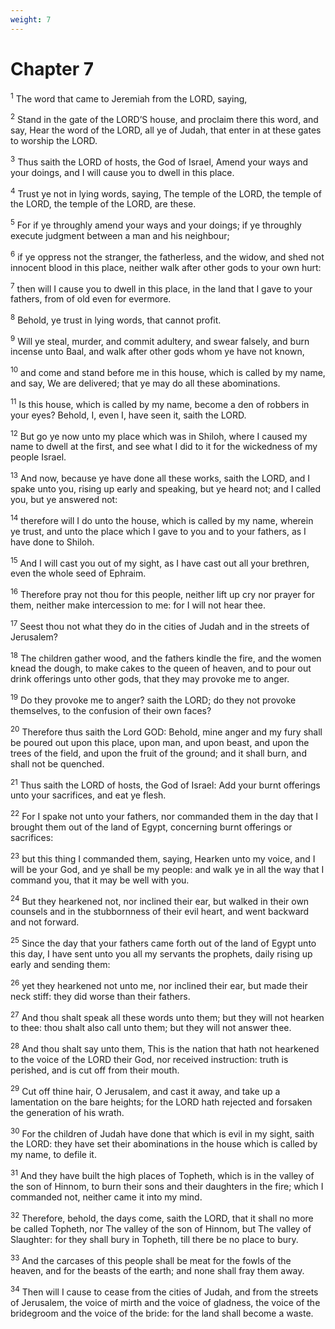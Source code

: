 ```yaml
---
weight: 7
---
```


# Chapter 7

<sup>1</sup> The word that came to Jeremiah from the LORD, saying, 

<sup>2</sup> Stand in the gate of the LORD’S house, and proclaim there this word, and say, Hear the word of the LORD, all ye of Judah, that enter in at these gates to worship the LORD. 

<sup>3</sup> Thus saith the LORD of hosts, the God of Israel, Amend your ways and your doings, and I will cause you to dwell in this place. 

<sup>4</sup> Trust ye not in lying words, saying, The temple of the LORD, the temple of the LORD, the temple of the LORD, are these. 

<sup>5</sup> For if ye throughly amend your ways and your doings; if ye throughly execute judgment between a man and his neighbour; 

<sup>6</sup> if ye oppress not the stranger, the fatherless, and the widow, and shed not innocent blood in this place, neither walk after other gods to your own hurt: 

<sup>7</sup> then will I cause you to dwell in this place, in the land that I gave to your fathers, from of old even for evermore. 

<sup>8</sup> Behold, ye trust in lying words, that cannot profit. 

<sup>9</sup> Will ye steal, murder, and commit adultery, and swear falsely, and burn incense unto Baal, and walk after other gods whom ye have not known, 

<sup>10</sup> and come and stand before me in this house, which is called by my name, and say, We are delivered; that ye may do all these abominations. 

<sup>11</sup> Is this house, which is called by my name, become a den of robbers in your eyes? Behold, I, even I, have seen it, saith the LORD. 

<sup>12</sup> But go ye now unto my place which was in Shiloh, where I caused my name to dwell at the first, and see what I did to it for the wickedness of my people Israel. 

<sup>13</sup> And now, because ye have done all these works, saith the LORD, and I spake unto you, rising up early and speaking, but ye heard not; and I called you, but ye answered not: 

<sup>14</sup> therefore will I do unto the house, which is called by my name, wherein ye trust, and unto the place which I gave to you and to your fathers, as I have done to Shiloh. 

<sup>15</sup> And I will cast you out of my sight, as I have cast out all your brethren, even the whole seed of Ephraim. 

<sup>16</sup> Therefore pray not thou for this people, neither lift up cry nor prayer for them, neither make intercession to me: for I will not hear thee. 

<sup>17</sup> Seest thou not what they do in the cities of Judah and in the streets of Jerusalem? 

<sup>18</sup> The children gather wood, and the fathers kindle the fire, and the women knead the dough, to make cakes to the queen of heaven, and to pour out drink offerings unto other gods, that they may provoke me to anger. 

<sup>19</sup> Do they provoke me to anger? saith the LORD; do they not provoke themselves, to the confusion of their own faces? 

<sup>20</sup> Therefore thus saith the Lord GOD: Behold, mine anger and my fury shall be poured out upon this place, upon man, and upon beast, and upon the trees of the field, and upon the fruit of the ground; and it shall burn, and shall not be quenched. 

<sup>21</sup> Thus saith the LORD of hosts, the God of Israel: Add your burnt offerings unto your sacrifices, and eat ye flesh. 

<sup>22</sup> For I spake not unto your fathers, nor commanded them in the day that I brought them out of the land of Egypt, concerning burnt offerings or sacrifices: 

<sup>23</sup> but this thing I commanded them, saying, Hearken unto my voice, and I will be your God, and ye shall be my people: and walk ye in all the way that I command you, that it may be well with you. 

<sup>24</sup> But they hearkened not, nor inclined their ear, but walked in their own counsels and in the stubbornness of their evil heart, and went backward and not forward. 

<sup>25</sup> Since the day that your fathers came forth out of the land of Egypt unto this day, I have sent unto you all my servants the prophets, daily rising up early and sending them: 

<sup>26</sup> yet they hearkened not unto me, nor inclined their ear, but made their neck stiff: they did worse than their fathers. 

<sup>27</sup> And thou shalt speak all these words unto them; but they will not hearken to thee: thou shalt also call unto them; but they will not answer thee. 

<sup>28</sup> And thou shalt say unto them, This is the nation that hath not hearkened to the voice of the LORD their God, nor received instruction: truth is perished, and is cut off from their mouth. 

<sup>29</sup> Cut off thine hair, O Jerusalem, and cast it away, and take up a lamentation on the bare heights; for the LORD hath rejected and forsaken the generation of his wrath. 

<sup>30</sup> For the children of Judah have done that which is evil in my sight, saith the LORD: they have set their abominations in the house which is called by my name, to defile it. 

<sup>31</sup> And they have built the high places of Topheth, which is in the valley of the son of Hinnom, to burn their sons and their daughters in the fire; which I commanded not, neither came it into my mind. 

<sup>32</sup> Therefore, behold, the days come, saith the LORD, that it shall no more be called Topheth, nor The valley of the son of Hinnom, but The valley of Slaughter: for they shall bury in Topheth, till there be no place to bury. 

<sup>33</sup> And the carcases of this people shall be meat for the fowls of the heaven, and for the beasts of the earth; and none shall fray them away. 

<sup>34</sup> Then will I cause to cease from the cities of Judah, and from the streets of Jerusalem, the voice of mirth and the voice of gladness, the voice of the bridegroom and the voice of the bride: for the land shall become a waste. 


